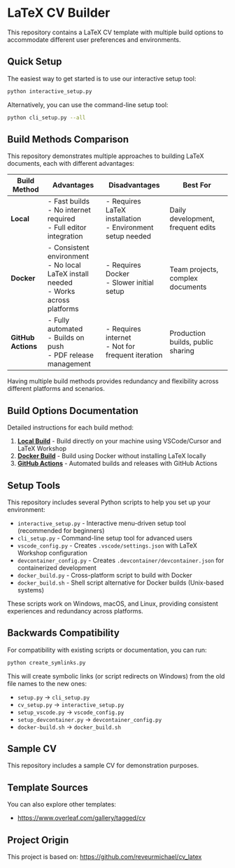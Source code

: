 # LaTeX CV Builder

This repository contains a LaTeX CV template with multiple build options to accommodate different user preferences and environments.

## Quick Setup

The easiest way to get started is to use our interactive setup tool:

```bash
python interactive_setup.py
```

Alternatively, you can use the command-line setup tool:

```bash
python cli_setup.py --all
```

## Build Methods Comparison

This repository demonstrates multiple approaches to building LaTeX documents, each with different advantages:

| Build Method | Advantages | Disadvantages | Best For |
|--------------|------------|--------------|----------|
| **Local** | - Fast builds<br>- No internet required<br>- Full editor integration | - Requires LaTeX installation<br>- Environment setup needed | Daily development, frequent edits |
| **Docker** | - Consistent environment<br>- No local LaTeX install needed<br>- Works across platforms | - Requires Docker<br>- Slower initial setup | Team projects, complex documents |
| **GitHub Actions** | - Fully automated<br>- Builds on push<br>- PDF release management | - Requires internet<br>- Not for frequent iteration | Production builds, public sharing |

Having multiple build methods provides redundancy and flexibility across different platforms and scenarios.

## Build Options Documentation

Detailed instructions for each build method:

1. **[Local Build](./Readme-Local.md)** - Build directly on your machine using VSCode/Cursor and LaTeX Workshop
2. **[Docker Build](./Readme-Docker.md)** - Build using Docker without installing LaTeX locally
3. **[GitHub Actions](./Readme-GitHub-Actions.md)** - Automated builds and releases with GitHub Actions

## Setup Tools

This repository includes several Python scripts to help you set up your environment:

- `interactive_setup.py` - Interactive menu-driven setup tool (recommended for beginners)
- `cli_setup.py` - Command-line setup tool for advanced users
- `vscode_config.py` - Creates `.vscode/settings.json` with LaTeX Workshop configuration
- `devcontainer_config.py` - Creates `.devcontainer/devcontainer.json` for containerized development
- `docker_build.py` - Cross-platform script to build with Docker
- `docker_build.sh` - Shell script alternative for Docker builds (Unix-based systems)

These scripts work on Windows, macOS, and Linux, providing consistent experiences and redundancy across platforms.

## Backwards Compatibility

For compatibility with existing scripts or documentation, you can run:

```bash
python create_symlinks.py
```

This will create symbolic links (or script redirects on Windows) from the old file names to the new ones:

- `setup.py` → `cli_setup.py`
- `cv_setup.py` → `interactive_setup.py`
- `setup_vscode.py` → `vscode_config.py`
- `setup_devcontainer.py` → `devcontainer_config.py`
- `docker-build.sh` → `docker_build.sh`

## Sample CV

This repository includes a sample CV for demonstration purposes.

## Template Sources

You can also explore other templates:
- https://www.overleaf.com/gallery/tagged/cv

## Project Origin

This project is based on: https://github.com/reveurmichael/cv_latex

